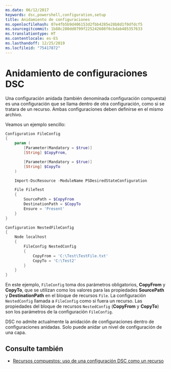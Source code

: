 ```yaml
---
ms.date: 06/12/2017
keywords: dsc,powershell,configuration,setup
title: Anidamiento de configuraciones
ms.openlocfilehash: 07e4fb5b9d406153d2fbb4285e28b8d1f0dfdcf5
ms.sourcegitcommit: 1b88c280dd0799f225242608f0cbdab485357633
ms.translationtype: HT
ms.contentlocale: es-ES
ms.lasthandoff: 12/25/2019
ms.locfileid: "75417872"
---
```

# <a name="nesting-dsc-configurations"></a>Anidamiento de configuraciones DSC

Una configuración anidada (también denominada configuración compuesta) es una configuración que se llama dentro de otra configuración, como si se tratara de un recurso. Ambas configuraciones deben definirse en el mismo archivo.

Veamos un ejemplo sencillo:

```powershell
Configuration FileConfig
{
    param (
        [Parameter(Mandatory = $true)]
        [String] $CopyFrom,

        [Parameter(Mandatory = $true)]
        [String] $CopyTo
    )

    Import-DscResource -ModuleName PSDesiredStateConfiguration

    File FileTest
    {
        SourcePath = $CopyFrom
        DestinationPath = $CopyTo
        Ensure = 'Present'
    }
}

Configuration NestedFileConfig
{
    Node localhost
    {
        FileConfig NestedConfig
        {
            CopyFrom = 'C:\Test\TestFile.txt'
            CopyTo = 'C:\Test2'
        }
    }
}
```

En este ejemplo, `FileConfig` toma dos parámetros obligatorios, **CopyFrom** y **CopyTo**, que se utilizan como los valores para las propiedades **SourcePath** y **DestinationPath** en el bloque de recursos `File`. La configuración `NestedConfig` llamada a `FileConfig` como si fuera un recurso. Las propiedades del bloque de recursos `NestedConfig` (**CopyFrom** y **CopyTo**) son los parámetros de la configuración `FileConfig`.

DSC no admite actualmente la anidación de configuraciones dentro de configuraciones anidadas. Solo puede anidar un nivel de configuración de una capa.

## <a name="see-also"></a>Consulte también

- [Recursos compuestos: uso de una configuración DSC como un recurso](../resources/authoringResourceComposite.md)